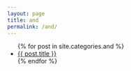 ```yaml
---
layout: page
title: and
permalink: /and/
---
```

<ul>
{% for post in site.categories.and %}
	<li><a href="{{ post.url }}">{{ post.title }}</a></li>
{% endfor %}
</ul>
